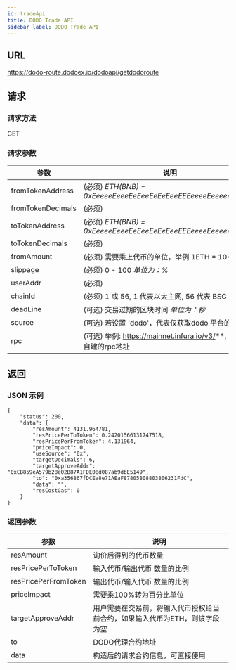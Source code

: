 ```yaml
---
id: tradeApi
title: DODO Trade API
sidebar_label: DODO Trade API
---
```


## URL

https://dodo-route.dodoex.io/dodoapi/getdodoroute

## 请求

### 请求方法

GET

### 请求参数

| 参数                            | 说明                                                             |
| ------------------------------ | -----------------------------------------------------------------|
| fromTokenAddress               | (必须)  *ETH(BNB) = 0xEeeeeEeeeEeEeeEeEeEeeEEEeeeeEeeeeeeeEEeE*   |
| fromTokenDecimals              | (必须)                                                            |
| toTokenAddress                 | (必须)  *ETH(BNB) = 0xEeeeeEeeeEeEeeEeEeEeeEEEeeeeEeeeeeeeEEeE*   |
| toTokenDecimals                | (必须)                                                            |
| fromAmount                     | (必须)  需要乘上代币的单位，举例 1ETH =  10**18                       |
| slippage                       | (必须)  0 - 100   *单位为：%*                                      |
| userAddr                       | (必须)                                                            |
| chainId                        | (必须)  1 或 56,  1 代表以太主网, 56 代表 BSC                        |
| deadLine                       | (可选)  交易过期的区块时间 *单位为：秒*                                |
| source                         | (可选)  若设置 'dodo'，代表仅获取dodo 平台的报价                       |
| rpc                            | (可选)  举例: https://mainnet.infura.io/v3/**, 或者是自建的rpc地址    |


## 返回

### JSON 示例

```
{
    "status": 200,
    "data": {
        "resAmount": 4131.964781,
        "resPricePerToToken": 0.24201566131747518,
        "resPricePerFromToken": 4.131964,
        "priceImpact": 0,
        "useSource": "0x",
        "targetDecimals": 6,
        "targetApproveAddr": "0xCB859eA579b28e02B87A1FDE08d087ab9dbE5149",
        "to": "0xa356867fDCEa8e71AEaF87805808803806231FdC",
        "data": "",
        "resCostGas": 0
    }
}

```

### 返回参数

| 参数                           | 说明                                                                   |
| ------------------------------ | ----------------------------------------------------------------------|
| resAmount                      | 询价后得到的代币数量                                                     |
| resPricePerToToken             | 输入代币/输出代币 数量的比例                                              |
| resPricePerFromToken           | 输出代币/输入代币 数量的比例                                              |
| priceImpact                    | 需要乘100%转为百分比单位                                                 |
| targetApproveAddr              | 用户需要在交易前，将输入代币授权给当前合约，如果输入代币为ETH，则该字段为空       |
| to                             | DODO代理合约地址                                                        |
| data                           | 构造后的请求合约信息，可直接使用                                           |